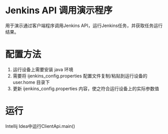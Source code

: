 Jenkins API 调用演示程序
====

用于演示通过客户端程序调用Jenkins API，运行Jenkins任务，并获取任务运行结果。

配置方法
====
1. 运行设备上需要安装 java 环境
2. 需要将 ijenkins_config.properties 配置文件复制/粘贴到运行设备的 user.home 目录下
3. 更新 ijenkins_config.properties 内容，使之符合运行设备上的实际参数值

运行
====
Intellij Idea中运行ClientApi.main()